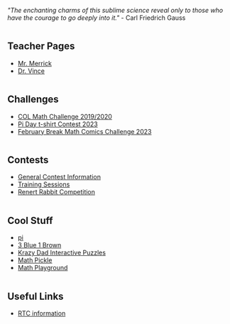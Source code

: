 *"The enchanting charms of this sublime science reveal only to those who have the courage to go deeply into it."* - Carl Friedrich Gauss 

<div class="row">
  <div class="column">
    <h2> Teacher Pages </h2>
    <p>
      <ul>
        <li> <a href="https://MerrickMath.github.io"> Mr. Merrick </a>  </li>
        <li> <a href="https://vchan2.github.io"> Dr. Vince </a>  </li>
      </ul> 
    </p>
  
  </div>
  <div class="column">
    <h2> Challenges </h2>
    <p>
      <ul>
        <!--
        <li> <a href="https://MerrickMath.github.io/MerrickMath.github.io-PokemonChallenge/"> Pokemon Challenge</a>  </li>
<li> <a href="https://vchan2.github.io/Challenges/2020-21Winter_Break.pdf"> 2020-21 Winter Break math challenges </a> (<a href="https://vchan2.github.io/Challenges/2020-21Winter_Break_winners.pdf">Results</a>)</li>
        <li> <a href="https://renertmath.github.io/RenertMath-PumpkinBomb2021/"> PumpkinBomb Challenge 2021</a>  </li>
        <li> <a href="https://renertmath.github.io/RenertMath-PumpkinBomb2021/2022.html"> PumpkinBomb Challenge 2022</a>  </li>
        <li> <a href="https://renertmath.github.io/Challenges/12Days2022.html"> 12 Days of ChrisMATH 2022</a>  </li>
-->
        <li> <a href="https://renertmath.github.io/RenertMath-CelebrateMath/"> COL Math Challenge 2019/2020 </a>  </li>
         <li> <a href="https://renertmath.github.io/RenertMath-Pi Dayshirt/"> Pi Day t-shirt Contest 2023 </a>  </li>
         <li> <a href="https://renertmath.github.io/RenertMath-Comics Challenge/"> February Break Math Comics Challenge 2023 </a>  </li>
      </ul> 
    </p>
    
  </div>
  <div class="column">
    <h2> Contests </h2><p>
      <ul>
        <li> <a href="https://renertmath.github.io/contests.html"> General Contest Information </a> </li>
        <li><a href="https://renertmath.github.io/contest_training.html"> Training Sessions </a> </li>
        <li><a href="https://renertmath.github.io/renert_rabbit.html"> Renert Rabbit Competition </a> </li>
        <!--
        <li><b>RESMC</b> Renert Elementary School Math Contest 2021 - <a href="https://renertmath.github.io/contests/nameourcontest" target="_blank">NAME OUR CONTEST</a></li>
        <li><a href="https://renertmath.github.io/contests/renertrabbit.md" target="_blank">Renert Contest: registration and information</a> </li>
-->
      </ul> 
    </p>
</div></div>

<div class="row">
 <div class="column">
    <h2> Cool Stuff </h2>
    <p>
      <ul>
        <li><a href="https://renertmath.github.io/pi">pi</a></li>
        <li><a href="https://www.3blue1brown.com"> 3 Blue 1 Brown </a> </li>
        <li><a href="https://krazydad.com/tablet/puzzles.php"> Krazy Dad Interactive Puzzles </a> </li>
        <li><a href="https://mathpickle.com"> Math Pickle </a> </li>
        <li><a href="https://www.mathplayground.com"> Math Playground </a> </li>
      </ul> 
    </p>
</div>

<div class="row">
 <div class="column">
    <h2> Useful Links </h2>
    <p>
      <ul>
        <li><a href="https://docs.google.com/document/d/1Ag_JfeakR__Lp3QTsUHtt_DT6hfYD8P-aB9Xw4bkMW0/edit?usp=sharing">RTC information</a></li>
      </ul> 
    </p>
</div></div>
